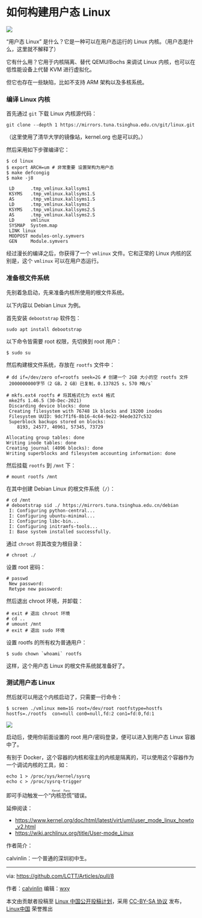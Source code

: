 [#]: subject: "如何构建用户态 Linux"
[#]: via: "https://github.com/LCTT/Articles/pull/8"
[#]: author: "calvinlin https://space.bilibili.com/525982547"
[#]: keywords: "内核 用户态"
[#]: url: "https://linux.cn/article-14394-1.html"

如何构建用户态 Linux
======

![](https://img.linux.net.cn/data/attachment/album/202203/25/115607eqtmmuuiklimazqt.jpg)

“用户态 Linux” 是什么？它是一种可以在用户态运行的 Linux 内核。（用户态是什么，这里就不解释了）

它有什么用？它用于内核隔离、替代 QEMU/Bochs 来调试 Linux 内核，也可以在低性能设备上代替 KVM 进行虚拟化。

但它也存在一些缺陷，比如不支持 ARM 架构以及多核系统。

### 编译 Linux 内核

首先通过 `git` 下载 Linux 内核源代码：

```
git clone --depth 1 https://mirrors.tuna.tsinghua.edu.cn/git/linux.git
```

（这里使用了清华大学的镜像站，kernel.org 也是可以的。）

然后采用如下步骤编译它：

```
$ cd linux
$ export ARCH=um # 非常重要 设置架构为用户态
$ make defcongig
$ make -j8

 LD      .tmp_vmlinux.kallsyms1
 KSYMS   .tmp_vmlinux.kallsyms1.S
 AS      .tmp_vmlinux.kallsyms1.S
 LD      .tmp_vmlinux.kallsyms2
 KSYMS   .tmp_vmlinux.kallsyms2.S
 AS      .tmp_vmlinux.kallsyms2.S
 LD      vmlinux
 SYSMAP  System.map
 LINK linux
 MODPOST modules-only.symvers
 GEN     Module.symvers
```

经过漫长的编译之后，你获得了一个 `vmlinux` 文件。它和正常的 Linux 内核的区别是，这个 `vmlinux` 可以在用户态运行。

### 准备根文件系统

先别着急启动，先来准备内核所使用的根文件系统。

以下内容以 Debian Linux 为例。

首先安装 `debootstrap` 软件包：

```
sudo apt install debootstrap
```

以下命令皆需要 root 权限，先切换到 root 用户：

```
$ sudo su
```

然后构建根文件系统，存放在 `rootfs` 文件中：

```
# dd if=/dev/zero of=rootfs seek=2G # 创建一个 2GB 大小的空 rootfs 文件
 2000000000字节（2 GB，2 GB）已复制，0.137825 s，570 MB/s`

# mkfs.ext4 rootfs # 将其格式化为 ext4 格式
 mke2fs 1.46.5 (30-Dec-2021)
 Discarding device blocks: done                            
 Creating filesystem with 76748 1k blocks and 19200 inodes
 Filesystem UUID: 9dc7f1f6-8b16-4c64-9e22-94ede327c532
 Superblock backups stored on blocks: 
  	8193, 24577, 40961, 57345, 73729

Allocating group tables: done                            
Writing inode tables: done                            
Creating journal (4096 blocks): done
Writing superblocks and filesystem accounting information: done 
```

然后挂载 `rootfs` 到 `/mnt` 下：

```
# mount rootfs /mnt
```

在其中创建 Debian Linux 的根文件系统（`/`）：

```
# cd /mnt
# debootstrap sid ./ https://mirrors.tuna.tsinghua.edu.cn/debian
 I: Configuring python-central... 
 I: Configuring ubuntu-minimal... 
 I: Configuring libc-bin... 
 I: Configuring initramfs-tools... 
 I: Base system installed successfully.
```

通过 `chroot` 将其改变为根目录：

```
# chroot ./
```

设置 root 密码：

```
# passwd 
 New password: 
 Retype new password: 
```

然后退出 chroot 环境，并卸载：

```
# exit # 退出 chroot 环境
# cd ..
# umount /mnt
# exit # 退出 sudo 环境
```

设置 rootfs 的所有权为普通用户：

```
$ sudo chown `whoami` rootfs
```

这样，这个用户态 Linux 的根文件系统就准备好了。

### 测试用户态 Linux

然后就可以用这个内核启动了，只需要一行命令：

```
$ screen ./vmlinux mem=1G root=/dev/root rootfstype=hostfs hostfs=./rootfs  con=null con0=null,fd:2 con1=fd:0,fd:1
```

![][1]

启动后，使用你前面设置的 root 用户/密码登录，便可以进入到用户态 Linux 容器中了。

有别于 Docker，这个容器的内核和宿主的内核是隔离的，可以使用这个容器作为一个调试内核的工具，如：

```
echo 1 > /proc/sys/kernel/sysrq
echo c > /proc/sysrq-trigger
```

即可手动触发一个“<ruby>内核恐慌<rt>Kernel Panic</rt></ruby>”错误。

延伸阅读：

- https://www.kernel.org/doc/html/latest/virt/uml/user_mode_linux_howto_v2.html
- https://wiki.archlinux.org/title/User-mode_Linux

作者简介：

calvinlin：一个普通的深圳初中生。

------

via: https://github.com/LCTT/Articles/pull/8

作者：[calvinlin](https://space.bilibili.com/525982547)
编辑：[wxy](https://github.com/wxy)

本文由贡献者投稿至 [Linux 中国公开投稿计划](https://github.com/LCTT/Articles/)，采用 [CC-BY-SA 协议](https://creativecommons.org/licenses/by-sa/4.0/deed.zh) 发布，[Linux中国](https://linux.cn/) 荣誉推出

[1]: https://s3.bmp.ovh/imgs/2022/03/0e586473dc1acdf1.png
